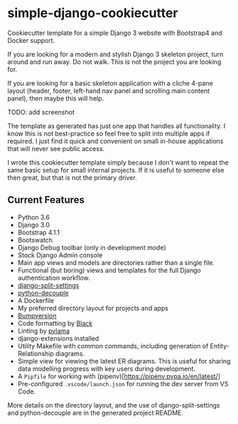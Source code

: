 # simple-django-cookiecutter

Cookiecutter template for a simple Django 3 website with Bootstrap4 and Docker support.

If you are looking for a modern and stylish Django 3 skeleton project, turn
around and run away. Do not walk. This is not the project you are looking for.

If you are looking for a basic skeleton application with a cliche 4-pane layout
(header, footer, left-hand nav panel and scrolling main content panel), then
maybe this will help.

TODO: add screenshot

The template as generated has just one app that handles all functionality.
I know this is not best-practice so feel free to split into multiple apps if
required. I just find it quick and convenient on small in-house applications
that will never see public access.

I wrote this cookiecutter template simply because I don't want to repeat the
same basic setup for small internal projects. If it is useful to someone else
then great, but that is not the primary driver.

## Current Features

* Python 3.6
* Django 3.0
* Bootstrap 4.1.1
* Bootswatch
* Django Debug toolbar (only in development mode)
* Stock Django Admin console
* Main app views and models are directories rather than a single file.
* Functional (but boring) views and templates for the full Django authentication
  workflow.
* [django-split-settings](https://github.com/sobolevn/django-split-settings)
* [python-decouple](https://github.com/henriquebastos/python-decouple)
* A Dockerfile
* My preferred directory layout for projects and apps
* [Bumpversion](https://github.com/peritus/bumpversion)
* Code formatting by [Black](https://github.com/psf/black)
* Linting by [pylama](https://pylama.readthedocs.io/en/latest/)
* django-extensions installed
* Utility Makefile with common commands, including generation of
  Entity-Relationship diagrams.
* Simple view for viewing the latest ER diagrams. This is useful for sharing
  data modelling progress with key users during development.
* A `Pipfile` for working with (pipenv)[https://pipenv.pypa.io/en/latest/]
* Pre-configured `.vscode/launch.json` for running the dev server from VS Code.

More details on the directory layout, and the use of django-split-settings and
python-decouple are in the generated project README.
